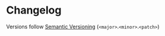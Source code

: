 # Changelog
Versions follow [Semantic Versioning](https://semver.org/spec/v2.0.0.html) (`<major>`.`<minor>`.`<patch>`)
